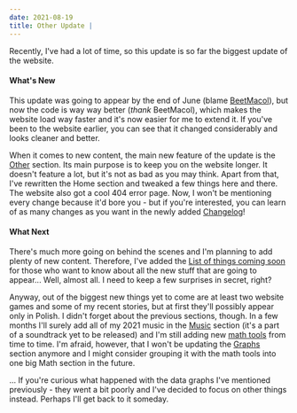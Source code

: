 ```yaml
---
date: 2021-08-19
title: Other Update |
---
```


Recently, I've had a lot of time, so this update is so far the biggest update of the website.

#### What's New

This update was going to appear by the end of June (blame [BeetMacol](https://beetmacol.com)), but now the code is way way better (*thank* BeetMacol), which makes the website load way faster and it's now easier for me to extend it. If you've been to the website earlier, you can see that it changed considerably and looks cleaner and better.

When it comes to new content, the main new feature of the update is the [Other](/other) section. Its main purpose is to keep you on the website longer. It doesn't feature a lot, but it's not as bad as you may think. Apart from that, I've rewritten the Home section and tweaked a few things here and there. The website also got a cool 404 error page. Now, I won't be mentioning every change because it'd bore you - but if you're interested, you can learn of as many changes as you want in the newly added [Changelog](/other/changelog)!

#### What Next

There's much more going on behind the scenes and I'm planning to add plenty of new content. Therefore, I've added the [List of things coming soon](/other/other/soon) for those who want to know about all the new stuff that are going to appear... Well, almost all. I need to keep a few surprises in secret, right?

Anyway, out of the biggest new things yet to come are at least two website games and some of my recent stories, but at first they'll possibly appear only in Polish. I didn't forget about the previous sections, though. In a few months I'll surely add all of my 2021 music in the [Music](/music) section (it's a part of a soundtrack yet to be released) and I'm still adding new [math tools](/math) from time to time. I'm afraid, however, that I won't be updating the [Graphs](/graphs) section anymore and I might consider grouping it with the math tools into one big Math section in the future.

... If you're curious what happened with the data graphs I've mentioned previously - they went a bit poorly and I've decided to focus on other things instead. Perhaps I'll get back to it someday.

<br />

<MdImage img="level-up.png" height="250" class="border"></MdImage>
